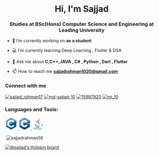 <h1 align="center">Hi, I'm Sajjad</h1>
<h3 align="center">Studies at BSc(Hons) Computer Science and Engineering at Leading University</h3>

- 🔭 I’m currently working on **as a student**

- 💻 I’m currently learning Deep Learning , Flutter & DSA 
 
- 💬 Ask me about **C,C++,JAVA , C# , Python , Dart , Flutter**

- 📫 How to reach me **sajjadrahman1020@gmail.com**

<h3 align="left"> Connect with me </h3>
<p align="left">
<a href="https://twitter.com/sajjadrahman56" target="blank"><img align="center" src="https://raw.githubusercontent.com/rahuldkjain/github-profile-readme-generator/master/src/images/icons/Social/twitter.svg" alt="sajjad_rahman17" height="30" width="40" /></a>
<a href="https://linkedin.com/in/sajjadrahman56" target="blank"><img align="center" src="https://raw.githubusercontent.com/rahuldkjain/github-profile-readme-generator/master/src/images/icons/Social/linked-in-alt.svg" alt="md-sajjad-10" height="30" width="40" /></a>
<a href="https://stackoverflow.com/users/15987920" target="blank"><img align="center" src="https://raw.githubusercontent.com/rahuldkjain/github-profile-readme-generator/master/src/images/icons/Social/stack-overflow.svg" alt="15987920" height="30" width="40" /></a>
<a href="https://codeforces.com/profile/njr_10" target="blank"><img align="center" src="https://cdn.jsdelivr.net/npm/simple-icons@3.0.1/icons/codeforces.svg" alt="njr_10" height="30" width="40" /></a>
</p>
<h3 align="left">Languages and Tools:</h3>
<p align="left"> <a href="https://www.cprogramming.com/" target="_blank"> <img src="https://raw.githubusercontent.com/devicons/devicon/master/icons/c/c-original.svg" alt="c" width="40" height="40"/> </a> <a href="https://www.w3schools.com/cpp/" target="_blank"> <img src="https://raw.githubusercontent.com/devicons/devicon/master/icons/cplusplus/cplusplus-original.svg" alt="cplusplus" width="40" height="40"/> </a> <a href="https://www.java.com" target="_blank"> <img src="https://raw.githubusercontent.com/devicons/devicon/master/icons/java/java-original.svg" alt="java" width="40" height="40"/> </a> </p>
<p>&nbsp;<img align="center" src="https://github-readme-stats.vercel.app/api?username=sajjadrahman56&show_icons=true&locale=en" alt="sajjadrahman56" /></p>

  [![@sajjad's Holopin board](https://holopin.io/api/user/board?user=sajjad)](https://holopin.io/@sajjad)  

